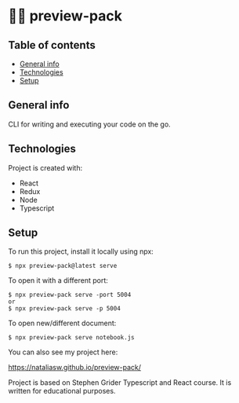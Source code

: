 # :woman_technologist: preview-pack


## Table of contents
* [General info](#general-info)
* [Technologies](#technologies)
* [Setup](#setup)

## General info
CLI for writing and executing your code on the go.

## Technologies
Project is created with:
* React
* Redux
* Node
* Typescript
	
## Setup
To run this project, install it locally using npx:

```
$ npx preview-pack@latest serve
```

To open it with a different port:
```
$ npx preview-pack serve -port 5004
or 
$ npx preview-pack serve -p 5004

```

To open new/different document:

```
$ npx preview-pack serve notebook.js

```
You can also see my project here:

https://nataliasw.github.io/preview-pack/

Project is based on Stephen Grider Typescript and React course. It is written for educational purposes.

